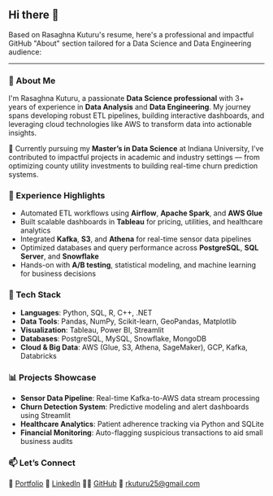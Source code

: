 ## Hi there 👋

Based on Rasaghna Kuturu's resume, here's a professional and impactful GitHub "About" section tailored for a Data Science and Data Engineering audience:

---

### 👋 About Me

I'm Rasaghna Kuturu, a passionate **Data Science professional** with 3+ years of experience in **Data Analysis** and **Data Engineering**. My journey spans developing robust ETL pipelines, building interactive dashboards, and leveraging cloud technologies like AWS to transform data into actionable insights.

📍 Currently pursuing my **Master’s in Data Science** at Indiana University, I’ve contributed to impactful projects in academic and industry settings — from optimizing county utility investments to building real-time churn prediction systems.

### 💼 Experience Highlights

* Automated ETL workflows using **Airflow**, **Apache Spark**, and **AWS Glue**
* Built scalable dashboards in **Tableau** for pricing, utilities, and healthcare analytics
* Integrated **Kafka**, **S3**, and **Athena** for real-time sensor data pipelines
* Optimized databases and query performance across **PostgreSQL**, **SQL Server**, and **Snowflake**
* Hands-on with **A/B testing**, statistical modeling, and machine learning for business decisions

### 🚀 Tech Stack

* **Languages**: Python, SQL, R, C++, .NET
* **Data Tools**: Pandas, NumPy, Scikit-learn, GeoPandas, Matplotlib
* **Visualization**: Tableau, Power BI, Streamlit
* **Databases**: PostgreSQL, MySQL, Snowflake, MongoDB
* **Cloud & Big Data**: AWS (Glue, S3, Athena, SageMaker), GCP, Kafka, Databricks

### 📊 Projects Showcase

* **Sensor Data Pipeline**: Real-time Kafka-to-AWS data stream processing
* **Churn Detection System**: Predictive modeling and alert dashboards using Streamlit
* **Healthcare Analytics**: Patient adherence tracking via Python and SQLite
* **Financial Monitoring**: Auto-flagging suspicious transactions to aid small business audits

### 📫 Let’s Connect

🔗 [Portfolio](https://rasaghna.framer.website)
💼 [LinkedIn](https://www.linkedin.com/in/rkuturu)
👨‍💻 [GitHub](https://www.github.com/rasaghnak)
📨 [rkuturu25@gmail.com](mailto:rkuturu25@gmail.com)


<!--
**rasaghnak/Rasaghnak** is a ✨ _special_ ✨ repository because its `README.md` (this file) appears on your GitHub profile.

Here are some ideas to get you started:

- 🔭 I’m currently working on ...
- 🌱 I’m currently learning ...
- 👯 I’m looking to collaborate on ...
- 🤔 I’m looking for help with ...
- 💬 Ask me about ...
- 📫 How to reach me: ...
- 😄 Pronouns: ...
- ⚡ Fun fact: ...
-->
